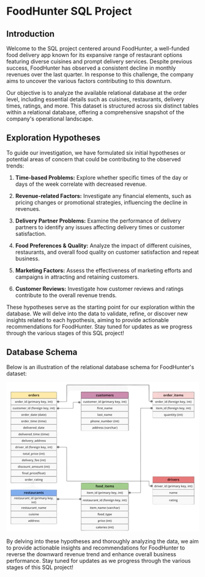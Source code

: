 # FoodHunter SQL Project

## Introduction

Welcome to the SQL project centered around FoodHunter, a well-funded food delivery app known for its expansive range of restaurant options featuring diverse cuisines and prompt delivery services. Despite previous success, FoodHunter has observed a consistent decline in monthly revenues over the last quarter. In response to this challenge, the company aims to uncover the various factors contributing to this downturn.

Our objective is to analyze the available relational database at the order level, including essential details such as cuisines, restaurants, delivery times, ratings, and more. This dataset is structured across six distinct tables within a relational database, offering a comprehensive snapshot of the company's operational landscape.

## Exploration Hypotheses

To guide our investigation, we have formulated six initial hypotheses or potential areas of concern that could be contributing to the observed trends:

1. **Time-based Problems:** Explore whether specific times of the day or days of the week correlate with decreased revenue.

2. **Revenue-related Factors:** Investigate any financial elements, such as pricing changes or promotional strategies, influencing the decline in revenues.

3. **Delivery Partner Problems:** Examine the performance of delivery partners to identify any issues affecting delivery times or customer satisfaction.

4. **Food Preferences & Quality:** Analyze the impact of different cuisines, restaurants, and overall food quality on customer satisfaction and repeat business.

5. **Marketing Factors:** Assess the effectiveness of marketing efforts and campaigns in attracting and retaining customers.

6. **Customer Reviews:** Investigate how customer reviews and ratings contribute to the overall revenue trends.

These hypotheses serve as the starting point for our exploration within the database. We will delve into the data to validate, refine, or discover new insights related to each hypothesis, aiming to provide actionable recommendations for FoodHunter. Stay tuned for updates as we progress through the various stages of this SQL project!

## Database Schema

Below is an illustration of the relational database schema for FoodHunter's dataset:

![Database Schema](https://github.com/guille-gil/SQL-portfolio/raw/main/Foodhunter/edited1.png)

By delving into these hypotheses and thoroughly analyzing the data, we aim to provide actionable insights and recommendations for FoodHunter to reverse the downward revenue trend and enhance overall business performance. Stay tuned for updates as we progress through the various stages of this SQL project!
